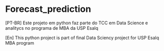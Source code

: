 # Forecast_prediction

[PT-BR] Este projeto em python faz parte do TCC em Data Science e analitycs no programa de MBA da USP Esalq

[En] This python project is part of final Data Sciency project for USP Esalq MBA program